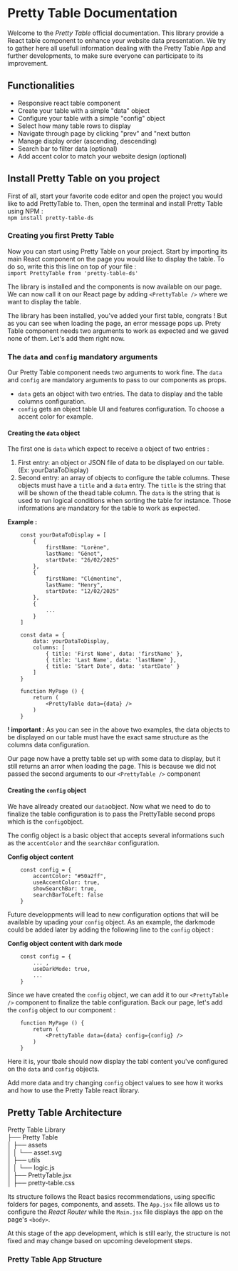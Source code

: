 # Pretty Table Documentation

Welcome to the *Pretty Table* official documentation. This library provide a React table component to enhance your website data presentation. We try to gather here all usefull information dealing with the Pretty Table App and further developments, to make sure everyone can participate to its improvement.

## Functionalities
- Responsive react table component
- Create your table with a simple "data" object
- Configure your table with a simple "config" object
- Select how many table rows to display 
- Navigate through page by clicking "prev" and "next button
- Manage display order (ascending, descending)
- Search bar to filter data (optional)
- Add accent color to match your website design (optional)

## Install Pretty Table on you project

First of all, start your favorite code editor and open the project you would like to add PrettyTable to.
Then, open the terminal and install Pretty Table using NPM :<br>
`npm install pretty-table-ds`

### Creating you first Pretty Table

Now you can start using Pretty Table on your project. Start by importing its main React component on the page you would like to display the table. To do so, write this this line on top of your file :<br>
`import PrettyTable from 'pretty-table-ds'`

The library is installed and the components is now available on our page. We can now call it on our React page by adding `<PrettyTable />` where we want to display the table.

The library has been installed, you've added your first table, congrats !
But as you can see when loading the page, an error message pops up. Prety Table component needs two arguments to work as expected and we gaved none of them. Let's add them right  now.

### The `data` and `config` mandatory arguments

Our Pretty Table component needs two arguments to work fine. The `data` and `config` are mandatory arguments to pass to our components as props.

- `data` gets an object with two entries. The data to display and the table columns configuration.
- `config` gets an object table UI and features configuration. To choose a accent color for example.

#### Creating the `data` object

The first one is `data` which expect to receive a object of two entries :

1. First entry: an object or JSON file of data to be displayed on our table. (Ex: yourDataToDisplay)
2. Second entry: an array of objects to configure the table columns. These objects must have a `title` and a `data` entry.
    The `title` is the string that will be shown of the thead table column. 
    The `data` is the string that is used to run logical conditions when sorting the table for instance.
Those informations are mandatory for the table to work as expected.

**Example :**
```
    const yourDataToDisplay = [
        {
            firstName: "Lorène",
            lastName: "Génot",
            startDate: "26/02/2025"
        },
        {
            firstName: "Clémentine",
            lastName: "Henry",
            startDate: "12/02/2025"
        },
        {
            ...
        }
    ]

    const data = {
        data: yourDataToDisplay,
        columns: [
            { title: 'First Name', data: 'firstName' },
            { title: 'Last Name', data: 'lastName' },
            { title: 'Start Date', data: 'startDate' }
        ]
    }

    function MyPage () {
        return (
            <PrettyTable data={data} />
        )
    }
```

**! important :** As you can see in the above two examples, the data objects to be displayed on our table must have the exact same structure as the columns data configuration.

Our page now have a pretty table set up with some data to display, but it still returns an arror when loading the page. This is because we did not passed the second arguments to our `<PrettyTable />` component

#### Creating the `config` object

We have allready created our `data`object. Now what we need to do to finalize the table configuration is to pass the PrettyTable second props which is the `config`object.

The config object is a basic object that accepts several informations such as the `accentColor` and the `searchBar` configuration.

**Config object content**
```
    const config = {
        accentColor: "#50a2ff",
        useAccentColor: true,
        showSearchBar: true,
        searchBarToLeft: false
    }
```

Future developpments will lead to new configuration options that will be available by upading your `config` object.
As an example, the darkmode could be added later by adding the following line to the `config` object :

**Config object content with dark mode**
```
    const config = {
        ... ,
        useDarkMode: true,
        ...
    }
```

Since we have created the `config` object, we can add it to our `<PrettyTable />` component to finalize the table configuration.
Back our page, let's add the `config` object to our component :

```
    function MyPage () {
        return (
            <PrettyTable data={data} config={config} />
        )
    }
```

Here it is, your tbale should now display the tabl content you've configured on the `data` and `config` objects.

Add more data and try changing `config` object values to see how it works and how to use the Pretty Table react library.

## Pretty Table Architecture

Pretty Table Library<br>
├── Pretty Table<br>
│ ├── assets<br>
│ │ └── asset.svg<br>
│ ├── utils<br>
│ │ └── logic.js<br>
│ ├── PrettyTable.jsx<br>
│ ├── pretty-table.css<br>

Its structure follows the React basics recommendations, using specific folders for pages, components, and assets. The `App.jsx` file allows us to configure the *React Router* while the `Main.jsx` file displays the app on the page's `<body>`.

At this stage of the app development, which is still early, the structure is not fixed and may change based on upcoming development steps.

### Pretty Table App Structure

